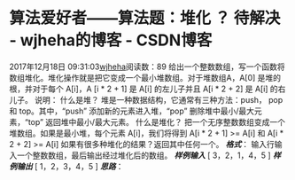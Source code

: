 # 算法爱好者——算法题：堆化 ？ 待解决 - wjheha的博客 - CSDN博客
2017年12月18日 09:31:03[wjheha](https://me.csdn.net/wjheha)阅读数：89
给出一个整数数组，写一个函数将数组堆化。堆化操作就是把它变成一个最小堆数组。对于堆数组A，A[0] 是堆的根，并对于每个 A[i]，A [i * 2 + 1] 是 A[i] 的左儿子并且 A[i * 2 + 2] 是 A[i] 的右儿子。
说明：
什么是堆？
堆是一种数据结构，它通常有三种方法：push， pop 和 top。其中，“push” 添加新的元素进入堆，“pop” 删除堆中最小/最大元素，“top” 返回堆中最小/最大元素。 
什么是堆化？
把一个无序整数数组变成一个堆数组。如果是最小堆，每个元素 A[i]，我们将得到 A[i * 2 + 1] >= A[i] 和 A[i * 2 + 2] >= A[i]
如果有很多种堆化的结果？返回其中任何一个。
***格式***：
输入行输入一个整数数组，最后输出经过堆化后的数组。
***样例输入***
[ 3，2，1，4，5 ]
***样例输出***
[ 1，2，3，4，5 ]
***思路***：
